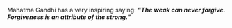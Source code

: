 Mahatma Gandhi has a very inspiring saying: __*"The weak can never forgive. Forgiveness is an attribute of the strong."*__

